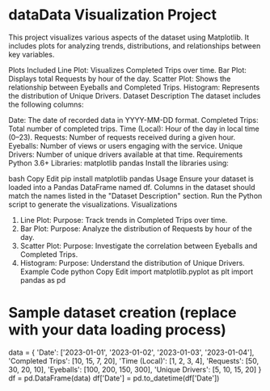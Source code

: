 # dataData Visualization Project
This project visualizes various aspects of the dataset using Matplotlib. It includes plots for analyzing trends, distributions, and relationships between key variables.

Plots Included
Line Plot:
Visualizes Completed Trips over time.
Bar Plot:
Displays total Requests by hour of the day.
Scatter Plot:
Shows the relationship between Eyeballs and Completed Trips.
Histogram:
Represents the distribution of Unique Drivers.
Dataset Description
The dataset includes the following columns:

Date: The date of recorded data in YYYY-MM-DD format.
Completed Trips: Total number of completed trips.
Time (Local): Hour of the day in local time (0–23).
Requests: Number of requests received during a given hour.
Eyeballs: Number of views or users engaging with the service.
Unique Drivers: Number of unique drivers available at that time.
Requirements
Python 3.6+
Libraries:
matplotlib
pandas
Install the libraries using:

bash
Copy
Edit
pip install matplotlib pandas
Usage
Ensure your dataset is loaded into a Pandas DataFrame named df.
Columns in the dataset should match the names listed in the "Dataset Description" section.
Run the Python script to generate the visualizations.
Visualizations
1. Line Plot:
Purpose: Track trends in Completed Trips over time.
2. Bar Plot:
Purpose: Analyze the distribution of Requests by hour of the day.
3. Scatter Plot:
Purpose: Investigate the correlation between Eyeballs and Completed Trips.
4. Histogram:
Purpose: Understand the distribution of Unique Drivers.
Example Code
python
Copy
Edit
import matplotlib.pyplot as plt
import pandas as pd

# Sample dataset creation (replace with your data loading process)
data = {
    'Date': ['2023-01-01', '2023-01-02', '2023-01-03', '2023-01-04'],
    'Completed Trips': [10, 15, 7, 20],
    'Time (Local)': [1, 2, 3, 4],
    'Requests': [50, 30, 20, 10],
    'Eyeballs': [100, 200, 150, 300],
    'Unique Drivers': [5, 10, 15, 20]
}
df = pd.DataFrame(data)
df['Date'] = pd.to_datetime(df['Date'])

